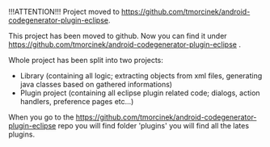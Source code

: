 !!!ATTENTION!!!
Project moved to https://github.com/tmorcinek/android-codegenerator-plugin-eclipse.

This project has been moved to github.
Now you can find it under https://github.com/tmorcinek/android-codegenerator-plugin-eclipse .

Whole project has been split into two projects:
- Library (containing all logic; extracting objects from xml files, generating java classes based on gathered informations)
- Plugin project (containing all eclipse plugin related code; dialogs, action handlers, preference pages etc...)

When you go to the https://github.com/tmorcinek/android-codegenerator-plugin-eclipse repo you will find folder 'plugins' you will find all the lates plugins.